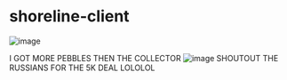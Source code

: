 # shoreline-client
![image](https://github.com/user-attachments/assets/a14e2df1-62a7-4f36-8851-f347f953ae18)


I GOT MORE PEBBLES THEN THE COLLECTOR
![image](https://github.com/user-attachments/assets/959bbec3-eaef-4b8c-acd5-05364b0c2de1)
SHOUTOUT THE RUSSIANS FOR THE 5K DEAL LOLOLOL
